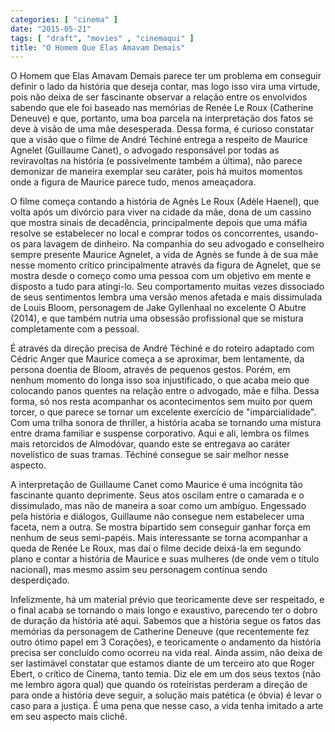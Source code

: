 ```yaml
---
categories: [ "cinema" ]
date: "2015-05-21"
tags: [ "draft", "movies" , "cinemaqui" ]
title: "O Homem Que Elas Amavam Demais"
---
```

O Homem que Elas Amavam Demais parece ter um problema em conseguir
definir o lado da história que deseja contar, mas logo isso vira uma
virtude, pois não deixa de ser fascinante observar a relação entre os
envolvidos sabendo que ele foi baseado nas memórias de Renée Le Roux
(Catherine Deneuve) e que, portanto, uma boa parcela na interpretação
dos fatos se deve à visão de uma mãe desesperada. Dessa forma, é
curioso constatar que a visão que o filme de André Téchiné entrega a
respeito de Maurice Agnelet (Guillaume Canet), o advogado responsável por
todas as reviravoltas na história (e possivelmente também a última),
não parece demonizar de maneira exemplar seu caráter, pois há muitos
momentos onde a figura de Maurice parece tudo, menos ameaçadora.

O filme começa contando a história de Agnès Le Roux (Adèle Haenel),
que volta após um divórcio para viver na cidade da mãe, dona de um
cassino que mostra sinais de decadência, principalmente depois que uma
máfia resolve se estabelecer no local e comprar todos os concorrentes,
usando-os para lavagem de dinheiro. Na companhia do seu advogado e
conselheiro sempre presente Maurice Agnelet, a vida de Agnès se funde
à de sua mãe nesse momento crítico principalmente através da figura
de Agnelet, que se mostra desde o começo como uma pessoa com um objetivo
em mente e disposto a tudo para atingi-lo. Seu comportamento muitas vezes
dissociado de seus sentimentos lembra uma versão menos afetada e mais
dissimulada de Louis Bloom, personagem de Jake Gyllenhaal no excelente
O Abutre (2014), e que também nutria uma obsessão profissional que se
mistura completamente com a pessoal.

É através da direção precisa de André Téchiné e do roteiro adaptado
com Cédric Anger que Maurice começa a se aproximar, bem lentamente, da
persona doentia de Bloom, através de pequenos gestos. Porém, em nenhum
momento do longa isso soa injustificado, o que acaba meio que colocando
panos quentes na relação entre o advogado, mãe e filha. Dessa forma,
só nos resta acompanhar os acontecimentos sem muito por quem torcer,
o que parece se tornar um excelente exercício de "imparcialidade". Com
uma trilha sonora de thriller, a história acaba se tornando uma mistura
entre drama familiar e suspense corporativo. Aqui e ali, lembra os filmes
mais retorcidos de Almodóvar, quando este se entregava ao caráter
novelístico de suas tramas. Téchiné consegue se sair melhor nesse
aspecto.

A interpretação de Guillaume Canet como Maurice é uma incógnita tão
fascinante quanto deprimente. Seus atos oscilam entre o camarada e o
dissimulado, mas não de maneira a soar como um ambíguo. Engessado pela
história e diálogos, Guillaume não consegue nem estabelecer uma faceta,
nem a outra. Se mostra bipartido sem conseguir ganhar força em nenhum
de seus semi-papéis. Mais interessante se torna acompanhar a queda de
Renée Le Roux, mas daí o filme decide deixá-la em segundo plano e
contar a história de Maurice e suas mulheres (de onde vem o título
nacional), mas mesmo assim seu personagem continua sendo desperdiçado.

Infelizmente, há um material prévio que teoricamente deve ser
respeitado, e o final acaba se tornando o mais longo e exaustivo,
parecendo ter o dobro de duração da história até aqui. Sabemos que
a história segue os fatos das memórias da personagem de Catherine
Deneuve (que recentemente fez outro ótimo papel em 3 Corações), e
teoricamente o andamento da história precisa ser concluído como ocorreu
na vida real. Ainda assim, não deixa de ser lastimável constatar que
estamos diante de um terceiro ato que Roger Ebert, o crítico de Cinema,
tanto temia. Diz ele em um dos seus textos (não me lembro agora qual)
que quando os roteiristas perderam a direção de para onde a história
deve seguir, a solução mais patética (e óbvia) é levar o caso para
a justiça. É uma pena que nesse caso, a vida tenha imitado a arte em
seu aspecto mais clichê.
